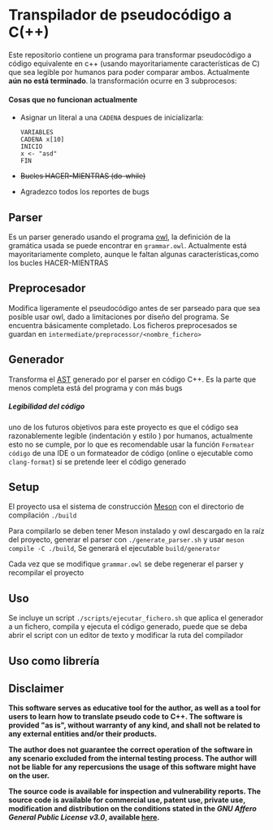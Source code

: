 # Transpilador de pseudocódigo a C(++)

Este repositorio contiene un programa para transformar pseudocódigo a código equivalente en c++ (usando mayoritariamente características de C) que sea legible por humanos para poder comparar ambos. Actualmente **aún no está terminado**. la transformación ocurre en 3 subprocesos:

#### Cosas que no funcionan actualmente
- Asignar un literal a una ```CADENA``` despues de inicializarla:

  ```
  VARIABLES
  CADENA x[10]
  INICIO
  x <- "asd"
  FIN
  ```

- ~~Bucles HACER-MIENTRAS (do-while)~~

- Agradezco todos los reportes de bugs 

## Parser

Es un parser generado usando el programa [owl](https://github.com/ianh/owl), la definición de la gramática usada se puede encontrar en ```grammar.owl```. Actualmente está mayoritariamente completo, aunque le faltan algunas características,como los bucles HACER-MIENTRAS

## Preprocesador

Modifica ligeramente el pseudocódigo antes de ser parseado para que sea posible usar owl, dado a limitaciones por diseño del programa. Se encuentra básicamente completado. Los ficheros preprocesados se guardan en ```intermediate/preprocessor/<nombre_fichero>```

## Generador

Transforma el [AST](https://en.wikipedia.org/wiki/Abstract_syntax_tree) generado por el parser en código C++. Es la parte que menos completa está del programa y con más bugs

##### Legibilidad del código 

uno de los futuros objetivos para este proyecto es que el código sea razonablemente legible (indentación y estilo ) por humanos, actualmente esto no se cumple, por lo que es recomendable usar la función ```Formatear código``` de una IDE o un formateador de código (online o ejecutable como ```clang-format```)  si se pretende leer el código generado 



## Setup

El proyecto usa el sistema de construcción [Meson](https://mesonbuild.com) con el directorio de compilación ```./build```

Para compilarlo se deben tener Meson instalado y owl descargado en la raíz del proyecto, generar el parser  con ```./generate_parser.sh``` y usar ```meson compile -C ./build```, Se generará el ejecutable ```build/generator``` 

Cada vez que se modifique ```grammar.owl``` se debe regenerar el parser y recompilar el proyecto

## Uso

Se incluye un script ```./scripts/ejecutar_fichero.sh``` que aplica el generador a un fichero, compila y ejecuta el código generado, puede que se deba abrir el script con un editor de texto y modificar la ruta del compilador

## Uso como librería



## Disclaimer

**This software serves as educative tool for the author, as well as a tool for users to learn how to translate pseudo code to C++. The software is provided "as is", without warranty of any kind, and shall not be related to any external entities and/or their products.**

**The author does not guarantee the correct operation of the software in any scenario excluded from the internal testing process. The author will not be liable for any repercusions the usage of this software might have on the user.**

**The source code is available for inspection and vulnerability reports. The source code is available for commercial use, patent use, private use, modification and distribution on the conditions stated in the _GNU Affero General Public License v3.0_, available [here](LICENSE).**
